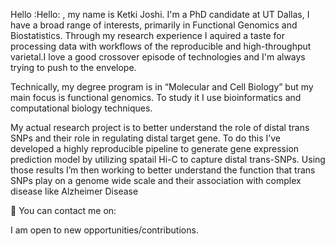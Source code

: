 
 Hello :Hello: , my name is Ketki Joshi. I'm a PhD candidate at UT Dallas, I have a broad range of interests, primarily in Functional Genomics and Biostatistics. Through my research experience I aquired a taste for processing data with workflows of the reproducible and high-throughput varietal.I love a good crossover episode of technologies and I'm always trying to push to the envelope. 

Technically, my degree program is in “Molecular and Cell Biology” but my main focus is functional genomics. To study it I use bioinformatics and computational biology techniques.

My actual research project is to better understand the role of distal trans SNPs and their role in regulating distal target gene. To do this I’ve developed a highly reproducible pipeline to generate gene expression prediction model by utilizing spatail Hi-C to capture distal trans-SNPs. Using those results I’m then working to better understand the function that trans SNPs play on a genome wide scale and their association with complex disease like Alzheimer Disease

📧 You can contact me on:

I am open to new opportunities/contributions.
